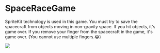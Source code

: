# SpaceRaceGame

SpriteKit technology is used in this game. You must try to save the spacecraft from objects moving in non-gravity space. If you hit objects, it's game over. If you remove your finger from the spacecraft in the game, it's game over. (You cannot use multiple fingers.😂) 


![](https://media.giphy.com/media/m9cpVCOsZuN7DdgC4C/giphy.gif)



